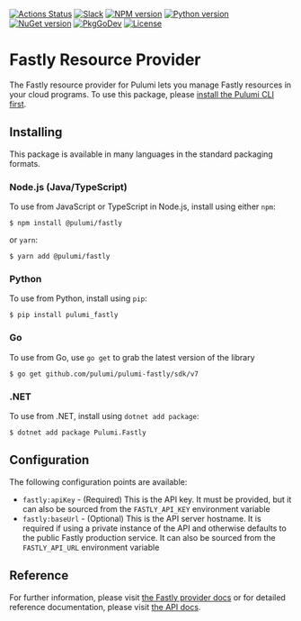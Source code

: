 [![Actions Status](https://github.com/pulumi/pulumi-fastly/workflows/master/badge.svg)](https://github.com/pulumi/pulumi-fastly/actions)
[![Slack](http://www.pulumi.com/images/docs/badges/slack.svg)](https://slack.pulumi.com)
[![NPM version](https://badge.fury.io/js/%40pulumi%2Ffastly.svg)](https://www.npmjs.com/package/@pulumi/fastly)
[![Python version](https://badge.fury.io/py/pulumi-fastly.svg)](https://pypi.org/project/pulumi-fastly)
[![NuGet version](https://badge.fury.io/nu/pulumi.fastly.svg)](https://badge.fury.io/nu/pulumi.fastly)
[![PkgGoDev](https://pkg.go.dev/badge/github.com/pulumi/pulumi-fastly/sdk/v7/go)](https://pkg.go.dev/github.com/pulumi/pulumi-fastly/sdk/v7/go)
[![License](https://img.shields.io/npm/l/%40pulumi%2Fpulumi.svg)](https://github.com/pulumi/pulumi-fastly/blob/master/LICENSE)

# Fastly Resource Provider

The Fastly resource provider for Pulumi lets you manage Fastly resources in your cloud programs. To use
this package, please [install the Pulumi CLI first](https://pulumi.io/).

## Installing

This package is available in many languages in the standard packaging formats.

### Node.js (Java/TypeScript)

To use from JavaScript or TypeScript in Node.js, install using either `npm`:

    $ npm install @pulumi/fastly

or `yarn`:

    $ yarn add @pulumi/fastly

### Python

To use from Python, install using `pip`:

    $ pip install pulumi_fastly

### Go

To use from Go, use `go get` to grab the latest version of the library

    $ go get github.com/pulumi/pulumi-fastly/sdk/v7

### .NET

To use from .NET, install using `dotnet add package`:

    $ dotnet add package Pulumi.Fastly

## Configuration

The following configuration points are available:

- `fastly:apiKey` - (Required) This is the API key. It must be provided, but it can also be sourced from the `FASTLY_API_KEY` 
  environment variable
- `fastly:baseUrl` - (Optional) This is the API server hostname. It is required if using a private instance of the API and 
  otherwise defaults to the public Fastly production service. It can also be sourced from the `FASTLY_API_URL` environment variable

## Reference

For further information, please visit [the Fastly provider docs](https://www.pulumi.com/docs/intro/cloud-providers/fastly) or for detailed reference documentation, please visit [the API docs](https://www.pulumi.com/docs/reference/pkg/fastly).
